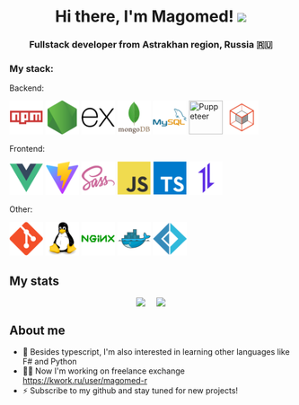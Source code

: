 <h1 align="center">Hi there, I'm Magomed! 
<img src="https://github.com/blackcater/blackcater/raw/main/images/Hi.gif" height="32"/></h1>
<h3 align="center">Fullstack developer from Astrakhan region, Russia 🇷🇺</h3>

### My stack:

Backend:

<img src="https://github.com/devicons/devicon/blob/master/icons/npm/npm-original-wordmark.svg" title="npm" width="60" height="60" />
<img src="https://github.com/devicons/devicon/blob/master/icons/nodejs/nodejs-original.svg" title="nodejs" width="60" height="60" />
<img src="https://github.com/devicons/devicon/blob/master/icons/express/express-original.svg" title="expressjs" width="60" height="60" />
<img src="https://github.com/devicons/devicon/blob/master/icons/mongodb/mongodb-original-wordmark.svg" title="mongodb" width="60" height="60" />
<img src="https://github.com/devicons/devicon/blob/master/icons/mysql/mysql-original-wordmark.svg" title="mysql" width="60" height="60" />
<img src="https://www.vectorlogo.zone/logos/pptrdev/pptrdev-icon.svg" title="Puppeteer" width="60" height="60" />
<img src="https://github.com/telegraf/telegraf/blob/v4/docs/assets/logo.svg" title="Telegraf" width="60" height="60" />
<br />

Frontend:

<img src="https://github.com/devicons/devicon/blob/master/icons/vuejs/vuejs-original.svg" title="vue" width="60" height="60" />
<img src="https://github.com/devicons/devicon/blob/draft_release/icons/vitejs/vitejs-original.svg" title="vite" width="60" height="60" />
<img src="https://github.com/devicons/devicon/blob/master/icons/sass/sass-original.svg" title="sass" width="60" height="60" />
<img src="https://github.com/devicons/devicon/blob/master/icons/javascript/javascript-original.svg" title="javascript" width="60" height="60" />
<img src="https://github.com/devicons/devicon/blob/master/icons/typescript/typescript-original.svg" title="typescript" width="60" height="60" />
<img src="https://github.com/devicons/devicon/blob/draft_release/icons/axios/axios-plain.svg" title="axios" width="60" height="60" />
<br />

Other:

<img src="https://github.com/devicons/devicon/blob/master/icons/git/git-original.svg" title="Git" width="60" height="60" />
<img src="https://github.com/devicons/devicon/blob/master/icons/linux/linux-original.svg" title="Linux" width="60" height="60" />
<img src="https://github.com/devicons/devicon/blob/master/icons/nginx/nginx-original.svg" title="nginx" width="60" height="60" />
<img src="https://github.com/devicons/devicon/blob/master/icons/docker/docker-original.svg" title="docker" width="60" height="60" />
<img src="https://github.com/devicons/devicon/blob/master/icons/fsharp/fsharp-original.svg" title="fsharp" width="60" height="60" />

## My stats
<div style="display: flex; align-items: start; justify-content: center; gap: 20px; flex-wrap: nowrap; ">
<img align=top src="https://github-readme-stats.vercel.app/api/top-langs/?username=magomed-r&layout=pie&theme=vision-friendly-dark" />
<img align=top src="https://github-readme-stats.vercel.app/api?username=Magomed-R&show_icons=true&theme=vision-friendly-dark" />
</div>

## About me

-   🔭 Besides typescript, I'm also interested in learning other languages like F# and Python
-   👨‍💻 Now I'm working on freelance exchange https://kwork.ru/user/magomed-r
-   ⚡ Subscribe to my github and stay tuned for new projects!
